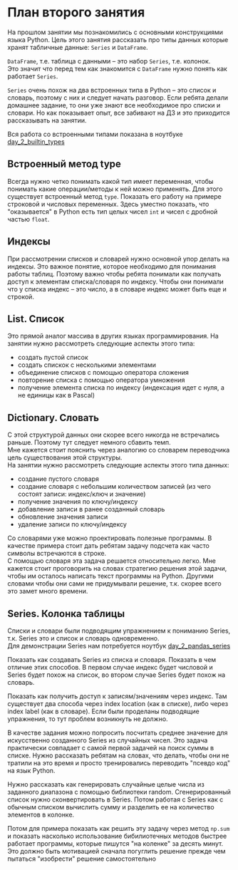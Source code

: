 # План второго занятия

На прошлом занятии мы познакомились с основными конструкциями языка Python. 
Цель этого занятия рассказать про типы данных которые хранят табличные данные: `Series` и `DataFrame`.

`DataFrame`, т.е. таблица с данными – это набор `Series`, т.е. колонок.  
Это значит что перед тем как знакомится с `DataFrame` нужно понять как работает `Series`.

`Series` очень похож на два встроенных типа в Python – это список и словарь, поэтому с них и следует начать разговор. 
Если ребята делали домашнее задание, то они уже знают все необходимое про списки и словари. Но как показывает опыт, все забивают на ДЗ и это приходится рассказывать на занятии.

Вся работа со встроенными типами показана в ноутбуке [day_2_builtin_types](https://github.com/rzaitov/earth_spbu/blob/main/day_2_builtin_types.ipynb)

## Встроенный метод type

Всегда нужно четко понимать какой тип имеет переменная, чтобы понимать какие операции/методы к ней можно применять. 
Для этого существует встроенный метод `type`. Показать его работу на примере строковой и числовых переменных. 
Здесь уместно показать, что "оказывается" в Python есть тип целых чисел `int` и чисел с дробной частью `float`.

## Индексы

При рассмотрении списков и словарей нужно основной упор делать на индексы. Это важное понятие, которое необходимо для понимания работы таблиц.
Поэтому важно чтобы ребята понимали как получать доступ к элементам списка/словаря по индексу. 
Чтобы они понимали что у списка индекс – это число, а в словаре индекс может быть еще и строкой.

## List. Список

Это прямой аналог массива в других языках программирования. На занятии нужно рассмотреть следующие аспекты этого типа:
* создать пустой список
* создать спискок с несколькими элементами
* объединение списков с помощью оператора сложения
* повторение списка с помощью оператора умножения
* получение элемента списка по индексу (индексация идет с нуля, а не единицы как в Pascal)

## Dictionary. Словать

С этой структурой данных они скорее всего никогда не встречались раньше. Поэтому тут следует немного сбавить темп.  
Мне кажется стоит пояснить через аналогию со словарем переводчика цель существования этой структуры.  
На занятии нужно рассмотреть следующие аспекты этого типа данных:
* создание пустого словаря
* создание словаря с небольшим количеством записей (из чего состоят записи: индекс/ключ и значение)
* получение значения по ключу/индексу
* добавление записи в ранее созданный словарь
* обновление значения записи
* удаление записи по ключу/индексу

Со словарями уже можно проектировать полезные программы. В качестве примера стоит дать ребятам задачу подсчета как часто символы встречаются в строке.  
С помощью словаря эта задача решается относительно легко. Мне кажется стоит проговорить на словах стратегию решения этой задачи, чтобы им осталось написать текст программы на Python. Другими словами чтобы они сами не придумывали решение, т.к. скорее всего это замет много времени.

## Series. Колонка таблицы

Списки и словари были подводящим упражнением к пониманию Series, т.к. Series это и список и словарь одновременно.  
Для демонстрации Series нам потребуется ноутбук [day_2_pandas_series](http://localhost:8888/notebooks/day_2_pandas_series.ipynb)

Показать как создавать Series из списка и словаря. Показать в чем отличие этих способов. В первом случае индекс будет числовой и Series будет похож на список, во втором случае Series будет похож на словарь.

Показать как получить доступ к записям/значениям через индекс. Там существует два способа через index location (как в списке), либо через index label (как в словаре). Если были проделаны подводящие упражнения, то тут проблем возникнуть не должно.

В качестве задания можно попросить посчитать среднее значение для искусственно созданного Series из случайных чисел. Это задача практически совпадает с самой первой задачей на поиск суммы в списке. Нужно рассказать ребятам на словах, что делать, чтобы они не тратили на это время и просто тренировались переводить "псевдо код" на язык Python.

Нужно рассказать как генерировать случайные целые числа из заданного диапазона с помощью библиотеки random. Сгенерированный список нужно сконвертировать в Series. Потом работая с Series как с обычным списком вычислить сумму и разделить ее на количество элементов в колонке.

Потом для примера показать как решить эту задачу через метод `np.sum` и показать насколько использование бибилиотечных методов быстрее работает программы, которые пишутся "на коленке" за десять минут. Это должно быть мотивацией сначала погуглить решение прежде чем пытаться "изобрести" решение самостоятельно

